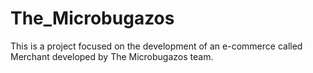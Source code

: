 # The_Microbugazos
This is a project focused on the development of an e-commerce called Merchant developed by The Microbugazos team.
